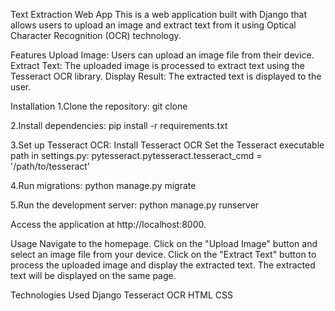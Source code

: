 Text Extraction Web App
This is a web application built with Django that allows users to upload an image and extract text from it using Optical Character Recognition (OCR) technology.

Features
Upload Image: Users can upload an image file from their device.
Extract Text: The uploaded image is processed to extract text using the Tesseract OCR library.
Display Result: The extracted text is displayed to the user.

Installation
1.Clone the repository:
  git clone <repository-url>

2.Install dependencies:
  pip install -r requirements.txt

3.Set up Tesseract OCR:
  Install Tesseract OCR
  Set the Tesseract executable path in settings.py:
  pytesseract.pytesseract.tesseract_cmd = '/path/to/tesseract'

4.Run migrations:
  python manage.py migrate

5.Run the development server:
  python manage.py runserver

Access the application at http://localhost:8000.

Usage
Navigate to the homepage.
Click on the "Upload Image" button and select an image file from your device.
Click on the "Extract Text" button to process the uploaded image and display the extracted text.
The extracted text will be displayed on the same page.

Technologies Used
Django
Tesseract OCR
HTML
CSS
